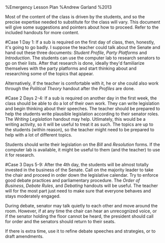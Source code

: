 %Emergency Lesson Plan
%Andrew Garland
%2013

<!-- pandoc command
pandoc EmergencyLessons.md -o EmergencyPlan.pdf --template=senate --latex-engine=xelatex --variable=mainfont:"Adobe Caslon Pro" --variable=subtitle:"SEP Mock Senate" -s -S
-->

Most of the content of the class is driven by the students, and so the precise expertise needed to substitute for the class will vary. This document will give some suggestions and pointers about how to proceed. Refer to the included handouts for more content.

#Case 1
Day 1: If a sub is required on the first day of class, then, honestly, it's going to go badly. I suppose the teacher could talk about the Senate and hand out these three documents: *Student Profile*, *Party Platforms* and *Introduction*. The students can use the computer lab to research senators to go on their lists. After that research is done, ideally they'd familiarize themselves with the party platforms and start thinking about and researching some of the topics that appear.

Alternatively, if the teacher is comfortable with it, he or she could also work through the *Political Theory* handout after the *Profiles* are done.

#Case 2
Days 2-4: If a sub is required on another day in the first week, the class should be able to do a lot of their own work. They can write legislation and begin thinking about their speeches. The teacher should be prepared to help the students write plausible legislation according to their senator roles. The *Writing Legislation* handout may help. Utlimately, this would be a writing activity, so it will be useful to treat it as such. The topics are up to the students (within reason), so the teacher might need to be prepared to help with a lot of different topics.

Students should write their legislation on the *Bill* and *Resolution* forms. If the computer lab is available, it might be useful to them (and the teacher) to use it for research.

#Case 3
Days 5-9: After the 4th day, the students will be almost totally invested in the business of the Senate. Call on the majority leader to take the chair and proceed in order down the legislative calendar. Try to enforce good debate practices and parliamentary procedure. The *Order of Business*, *Debate Rules*, and *Debating* handouts will be useful. The teacher will for the most part just need to make sure that everyone behaves and stays moderately engaged. 

During debate, senator may talk quietly to each other and move around the room. However, if at any time the chair can hear an unrecognized voice, or if the senator holding the floor cannot be heard, the president should call for order and the senators should return to their seats.

If there is extra time, use it to refine debate speeches and strategies, or to draft amendments.
